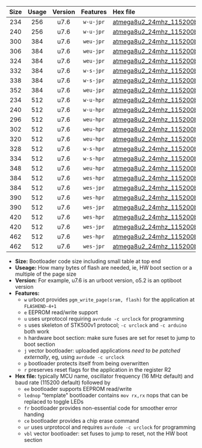 |Size|Usage|Version|Features|Hex file|
|:-:|:-:|:-:|:-:|:--|
|234|256|u7.6|`w-u-jpr`|[atmega8u2_24mhz_115200bps_ur_vbl.hex](https://raw.githubusercontent.com/stefanrueger/urboot/main/atmega8u2_24mhz_115200bps_ur_vbl.hex)|
|240|256|u7.6|`w-u-jpr`|[atmega8u2_24mhz_115200bps_lednop_ur_vbl.hex](https://raw.githubusercontent.com/stefanrueger/urboot/main/atmega8u2_24mhz_115200bps_lednop_ur_vbl.hex)|
|300|384|u7.6|`weu-jpr`|[atmega8u2_24mhz_115200bps_ee_ur_vbl.hex](https://raw.githubusercontent.com/stefanrueger/urboot/main/atmega8u2_24mhz_115200bps_ee_ur_vbl.hex)|
|306|384|u7.6|`weu-jpr`|[atmega8u2_24mhz_115200bps_ee_lednop_ur_vbl.hex](https://raw.githubusercontent.com/stefanrueger/urboot/main/atmega8u2_24mhz_115200bps_ee_lednop_ur_vbl.hex)|
|324|384|u7.6|`weu-jpr`|[atmega8u2_24mhz_115200bps_ee_lednop_fr_ur_vbl.hex](https://raw.githubusercontent.com/stefanrueger/urboot/main/atmega8u2_24mhz_115200bps_ee_lednop_fr_ur_vbl.hex)|
|332|384|u7.6|`w-s-jpr`|[atmega8u2_24mhz_115200bps_vbl.hex](https://raw.githubusercontent.com/stefanrueger/urboot/main/atmega8u2_24mhz_115200bps_vbl.hex)|
|338|384|u7.6|`w-s-jpr`|[atmega8u2_24mhz_115200bps_lednop_vbl.hex](https://raw.githubusercontent.com/stefanrueger/urboot/main/atmega8u2_24mhz_115200bps_lednop_vbl.hex)|
|352|384|u7.6|`weu-jpr`|[atmega8u2_24mhz_115200bps_ee_lednop_fr_ce_ur_vbl.hex](https://raw.githubusercontent.com/stefanrueger/urboot/main/atmega8u2_24mhz_115200bps_ee_lednop_fr_ce_ur_vbl.hex)|
|234|512|u7.6|`w-u-hpr`|[atmega8u2_24mhz_115200bps_ur.hex](https://raw.githubusercontent.com/stefanrueger/urboot/main/atmega8u2_24mhz_115200bps_ur.hex)|
|240|512|u7.6|`w-u-hpr`|[atmega8u2_24mhz_115200bps_lednop_ur.hex](https://raw.githubusercontent.com/stefanrueger/urboot/main/atmega8u2_24mhz_115200bps_lednop_ur.hex)|
|296|512|u7.6|`weu-hpr`|[atmega8u2_24mhz_115200bps_ee_ur.hex](https://raw.githubusercontent.com/stefanrueger/urboot/main/atmega8u2_24mhz_115200bps_ee_ur.hex)|
|302|512|u7.6|`weu-hpr`|[atmega8u2_24mhz_115200bps_ee_lednop_ur.hex](https://raw.githubusercontent.com/stefanrueger/urboot/main/atmega8u2_24mhz_115200bps_ee_lednop_ur.hex)|
|320|512|u7.6|`weu-hpr`|[atmega8u2_24mhz_115200bps_ee_lednop_fr_ur.hex](https://raw.githubusercontent.com/stefanrueger/urboot/main/atmega8u2_24mhz_115200bps_ee_lednop_fr_ur.hex)|
|328|512|u7.6|`w-s-hpr`|[atmega8u2_24mhz_115200bps.hex](https://raw.githubusercontent.com/stefanrueger/urboot/main/atmega8u2_24mhz_115200bps.hex)|
|334|512|u7.6|`w-s-hpr`|[atmega8u2_24mhz_115200bps_lednop.hex](https://raw.githubusercontent.com/stefanrueger/urboot/main/atmega8u2_24mhz_115200bps_lednop.hex)|
|348|512|u7.6|`weu-hpr`|[atmega8u2_24mhz_115200bps_ee_lednop_fr_ce_ur.hex](https://raw.githubusercontent.com/stefanrueger/urboot/main/atmega8u2_24mhz_115200bps_ee_lednop_fr_ce_ur.hex)|
|384|512|u7.6|`wes-hpr`|[atmega8u2_24mhz_115200bps_ee.hex](https://raw.githubusercontent.com/stefanrueger/urboot/main/atmega8u2_24mhz_115200bps_ee.hex)|
|384|512|u7.6|`wes-jpr`|[atmega8u2_24mhz_115200bps_ee_vbl.hex](https://raw.githubusercontent.com/stefanrueger/urboot/main/atmega8u2_24mhz_115200bps_ee_vbl.hex)|
|390|512|u7.6|`wes-hpr`|[atmega8u2_24mhz_115200bps_ee_lednop.hex](https://raw.githubusercontent.com/stefanrueger/urboot/main/atmega8u2_24mhz_115200bps_ee_lednop.hex)|
|390|512|u7.6|`wes-jpr`|[atmega8u2_24mhz_115200bps_ee_lednop_vbl.hex](https://raw.githubusercontent.com/stefanrueger/urboot/main/atmega8u2_24mhz_115200bps_ee_lednop_vbl.hex)|
|420|512|u7.6|`wes-hpr`|[atmega8u2_24mhz_115200bps_ee_lednop_fr.hex](https://raw.githubusercontent.com/stefanrueger/urboot/main/atmega8u2_24mhz_115200bps_ee_lednop_fr.hex)|
|420|512|u7.6|`wes-jpr`|[atmega8u2_24mhz_115200bps_ee_lednop_fr_vbl.hex](https://raw.githubusercontent.com/stefanrueger/urboot/main/atmega8u2_24mhz_115200bps_ee_lednop_fr_vbl.hex)|
|462|512|u7.6|`wes-hpr`|[atmega8u2_24mhz_115200bps_ee_lednop_fr_ce.hex](https://raw.githubusercontent.com/stefanrueger/urboot/main/atmega8u2_24mhz_115200bps_ee_lednop_fr_ce.hex)|
|462|512|u7.6|`wes-jpr`|[atmega8u2_24mhz_115200bps_ee_lednop_fr_ce_vbl.hex](https://raw.githubusercontent.com/stefanrueger/urboot/main/atmega8u2_24mhz_115200bps_ee_lednop_fr_ce_vbl.hex)|

- **Size:** Bootloader code size including small table at top end
- **Useage:** How many bytes of flash are needed, ie, HW boot section or a multiple of the page size
- **Version:** For example, u7.6 is an urboot version, o5.2 is an optiboot version
- **Features:**
  + `w` urboot provides `pgm_write_page(sram, flash)` for the application at `FLASHEND-4+1`
  + `e` EEPROM read/write support
  + `u` uses urprotocol requiring `avrdude -c urclock` for programming
  + `s` uses skeleton of STK500v1 protocol; `-c urclock` and `-c arduino` both work
  + `h` hardware boot section: make sure fuses are set for reset to jump to boot section
  + `j` vector bootloader: uploaded applications *need to be patched externally*, eg, using `avrdude -c urclock`
  + `p` bootloader protects itself from being overwritten
  + `r` preserves reset flags for the application in the register R2
- **Hex file:** typically MCU name, oscillator frequency (16 MHz default) and baud rate (115200 default) followed by
  + `ee` bootloader supports EEPROM read/write
  + `lednop` "template" bootloader contains `mov rx,rx` nops that can be replaced to toggle LEDs
  + `fr` bootloader provides non-essential code for smoother error handing
  + `ce` bootloader provides a chip erase command
  + `ur` uses urprotocol and requires `avrdude -c urclock` for programming
  + `vbl` vector bootloader: set fuses to jump to reset, not the HW boot section
